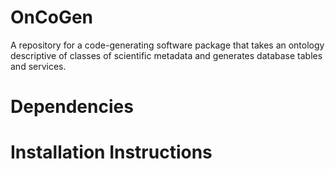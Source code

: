 # OnCoGen
A repository for a code-generating software package that takes an ontology descriptive of classes of scientific metadata and generates database tables and services.

# Dependencies

# Installation Instructions
